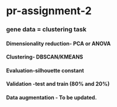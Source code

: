 # pr-assignment-2



### gene data = clustering task

#### Dimensionality reduction- PCA or ANOVA 

#### Clustering- DBSCAN/KMEANS

#### Evaluation-silhouette constant 

#### Validation -test and train (80% and 20%)

#### Data augmentation - To be updated.